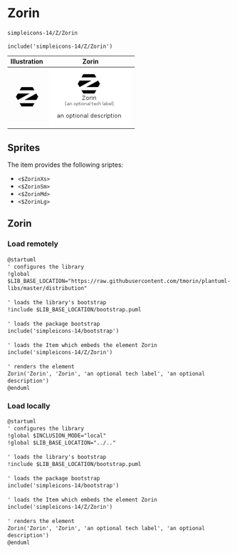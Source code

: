# Zorin


```text
simpleicons-14/Z/Zorin
```

```text
include('simpleicons-14/Z/Zorin')
```



| Illustration | Zorin |
| :---: | :---: |
| ![illustration for Illustration](../../simpleicons-14/Z/Zorin.png) | ![illustration for Zorin](../../simpleicons-14/Z/Zorin.Local.png) |



## Sprites
The item provides the following sriptes:

- `<$ZorinXs>`
- `<$ZorinSm>`
- `<$ZorinMd>`
- `<$ZorinLg>`





## Zorin

### Load remotely
```plantuml
@startuml
' configures the library
!global $LIB_BASE_LOCATION="https://raw.githubusercontent.com/tmorin/plantuml-libs/master/distribution"

' loads the library's bootstrap
!include $LIB_BASE_LOCATION/bootstrap.puml

' loads the package bootstrap
include('simpleicons-14/bootstrap')

' loads the Item which embeds the element Zorin
include('simpleicons-14/Z/Zorin')

' renders the element
Zorin('Zorin', 'Zorin', 'an optional tech label', 'an optional description')
@enduml
```

### Load locally
```plantuml
@startuml
' configures the library
!global $INCLUSION_MODE="local"
!global $LIB_BASE_LOCATION="../.."

' loads the library's bootstrap
!include $LIB_BASE_LOCATION/bootstrap.puml

' loads the package bootstrap
include('simpleicons-14/bootstrap')

' loads the Item which embeds the element Zorin
include('simpleicons-14/Z/Zorin')

' renders the element
Zorin('Zorin', 'Zorin', 'an optional tech label', 'an optional description')
@enduml
```

